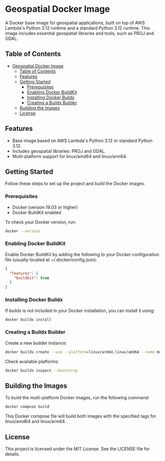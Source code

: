 # Geospatial Docker Image

A Docker base image for geospatial applications, built on top of AWS Lambda's Python 3.12 runtime and a standard Python 3.12 runtime. This image includes essential geospatial libraries and tools, such as PROJ and GDAL.

## Table of Contents

- [Geospatial Docker Image](#geospatial-docker-image)
  - [Table of Contents](#table-of-contents)
  - [Features](#features)
  - [Getting Started](#getting-started)
    - [Prerequisites](#prerequisites)
    - [Enabling Docker BuildKit](#enabling-docker-buildkit)
    - [Installing Docker Buildx](#installing-docker-buildx)
    - [Creating a Buildx Builder](#creating-a-buildx-builder)
  - [Building the Images](#building-the-images)
  - [License](#license)

## Features

- Base image based on AWS Lambda's Python 3.12 or standard Python 3.12.
- Includes geospatial libraries: PROJ and GDAL.
- Multi-platform support for linux/amd64 and linux/arm64.

## Getting Started

Follow these steps to set up the project and build the Docker images.

### Prerequisites

- Docker (version 19.03 or higher)
- Docker BuildKit enabled

To check your Docker version, run:

```bash
docker --version
```

### Enabling Docker BuildKit

Enable Docker BuildKit by adding the following to your Docker configuration file (usually located at ~/.docker/config.json):

```json
{
  "features": {
    "buildkit": true
  }
}
```

### Installing Docker Buildx

If buildx is not included in your Docker installation, you can install it using:

```bash
docker buildx install
```

### Creating a Buildx Builder

Create a new builder instance:

```bash
docker buildx create --use --platform=linux/arm64,linux/amd64 --name multi-platform-builder
```

Check available platforms:

```bash
docker buildx inspect --bootstrap
```

## Building the Images

To build the multi-platform Docker images, run the following command:

```bash
docker compose build
```

This Docker compose file will build both images with the specified tags for linux/amd64 and linux/arm64.

## License

This project is licensed under the MIT License. See the LICENSE file for details.
